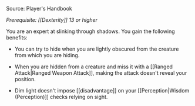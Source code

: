 Source: Player's Handbook

_Prerequisite: [[Dexterity]] 13 or higher_

You are an expert at slinking through shadows. You gain the following benefits:

- You can try to hide when you are lightly obscured from the creature from which you are hiding.

- When you are hidden from a creature and miss it with a [[Ranged Attack|Ranged Weapon Attack]], making the attack doesn't reveal your position.

- Dim light doesn't impose [[disadvantage]] on your [[Perception|Wisdom (Perception)]] checks relying on sight.
